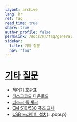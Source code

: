 ```yaml
---
layout: archive
lang: kr
ref: faq
read_time: true
share: true
author_profile: false
permalink: /docs/kr/faq/general
sidebar:
  title: 기타 질문
  nav: "faq"
---
```


# [기타 질문](#faq)
- [제어기 호환표](/docs/kr/parts/controller/controller_compatibility/)
- [태스크코드 다운로드](/docs/kr/faq/download_task_code/)
- [태스크 룰 체크](/docs/kr/software/rplus1/task/task_misc/#룰-체크)
- [CM 510/530 퓨즈 교체](/docs/kr/faq/cm_510_530_fuse/)
- [USB 드라이버 설치]{: .popup}

[USB 드라이버 설치]: /docs/kr/popup/usb_driver_install/
